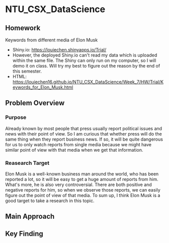 # NTU_CSX_DataScience

## Homework
Keywords from different media of Elon Musk
* Shiny.io: https://louiechen.shinyapps.io/Trial/
* However, the deployed Shiny.io can't read my data which is uploaded within the same file. The Shiny can only run on my computer, so I will demo it on class. Will try my best to figure out the reason by the end of this semester.
* HTML: https://louiechen16.github.io/NTU_CSX_DataScience/Week_7/HW/Trial/Keywords_for_Elon_Musk.html

## Problem Overview
### Purpose
Already known by most people that press usually report political issues and news with their point of view. So I am curious that whether press will do the same thing when they report business news. If so, it will be quite dangerous for us to only watch reports from single media because we might have similar point of view with that media when we get that information. 

### Reasearch Target
Elon Musk is a well-known business man around the world, who has been reported a lot, so it will be easy to get a huge amount of reports from him. What's more, he is also very controversial. There are both positive and negative reports for him, so when we observe those reports, we can easily figure out the point of view of that media. To sum up, I think Elon Musk is a good target to take a research in this topic.

## Main Approach


## Key Finding

